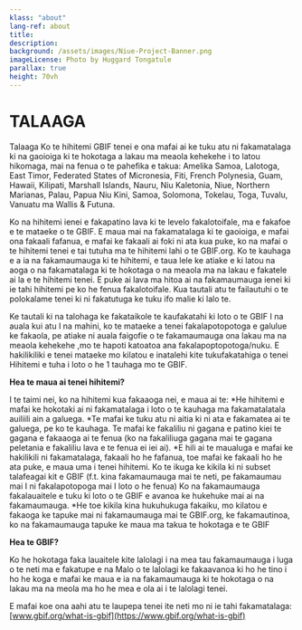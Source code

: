 ```yaml
---
klass: "about"
lang-ref: about
title:
description: 
background: /assets/images/Niue-Project-Banner.png
imageLicense: Photo by Huggard Tongatule
parallax: true
height: 70vh
---
```

# TALAAGA 

Talaaga
Ko te hihitemi GBIF tenei e ona mafai ai ke tuku atu ni fakamatalaga ki na gaoioiga ki te hokotaga a lakau ma meaola kehekehe i to latou hikomaga, mai na fenua o te pahefika e takua: Amelika Samoa, Lalotoga, East Timor, Federated States of Micronesia, Fiti, French Polynesia, Guam, Hawaii, Kilipati, Marshall Islands, Nauru, Niu Kaletonia, Niue, Northern Marianas, Palau, Papua Niu Kini, Samoa, Solomona, Tokelau, Toga, Tuvalu, Vanuatu ma Wallis & Futuna.

Ko na hihitemi ienei e fakapatino lava ki te levelo fakalotoifale, ma e fakafoe e te mataeke o te GBIF. E maua mai na fakamatalaga ki te gaoioiga, e mafai ona fakaali fafanua, e mafai ke fakaali ai foki ni ata kua puke, ko na mafai o te hihitemi tenei e tai tutuha ma te hihitemi lahi o te GBIF.org. Ko te kauhaga e a ia na fakamaumauga ki te hihitemi, e taua lele ke atiake e ki latou na aoga o na fakamatalaga ki te hokotaga o na meaola ma na lakau e fakatele ai la e te hihitemi tenei. E puke ai lava ma hitoa ai na fakamaumauga ienei ki ie tahi hihitemi pe ko he fenua fakalotoifale. Kua tautali atu te failautuhi o te polokalame tenei ki ni fakatutuga ke tuku ifo malie ki lalo te.
 
Ke tautali ki na talohaga ke fakataikole te kaufakatahi ki loto o te GBIF I na auala kui atu I na mahini, ko te mataeke a tenei fakalapotopotoga e galulue ke fakaola, pe atiake ni auala faigofie o te fakamaumauga ona lakau ma na meaola kehekehe ,mo te hapoti katoatoa ana fakalapoptopotoga/nuku. E hakilikiliki e tenei mataeke mo kilatou e inatalehi kite tukufakatahiga o tenei Hihitemi e tuha i loto o he 1 tauhaga mo te GBIF.

**Hea te maua ai tenei hihitemi?**

I te taimi nei, ko na hihitemi kua fakaaoga nei, e maua ai te:
*He hihitemi e mafai ke hokotaki ai ni fakamatalaga i loto o te kauhaga ma fakamatalatala auiliili ain a galuega.
*Te mafai ke tuku atu ni aitia ki ni ata e fakamatea ai te galuega, pe ko te kauhaga. Te mafai ke fakaliliu ni gagana e patino kiei te gagana e fakaaoga ai te fenua (ko na fakaliliuga gagana mai te gagana peletania e fakaliliu lava e te fenua ei iei ai).
*E hili ai te maualuga e mafai ke hakilikili ni fakamatalaga, fakaali ho he fafanua, toe mafai ke fakaali ho he ata puke, e maua uma i tenei hihitemi. Ko te ikuga ke  kikila ki ni subset talafeagai kit e GBIF (f.t. kina fakamaumauga mai te neti, pe fakamaumau mai I ni fakalapotopoga mai I loto o he fenua) Ko na fakamaumauga fakalauaitele e tuku ki loto o te GBIF e avanoa ke hukehuke mai ai na fakamaumauga.
*He toe kikila kina hukuhukuga fakaiku, mo kilatou e fakaoga ke tapuke mai ni fakamaumauga mai te GBIF.org, ke fakamautinoa, ko na fakamaumauga tapuke ke maua ma takua te hokotaga e te GBIF

**Hea te GBIF?**

Ko he hokotaga faka lauaitele kite lalolagi i na mea tau fakamaumauga i luga o te neti ma e fakatupe e na Malo o te lalolagi ke fakaavanoa ki ho he tino i ho he koga e mafai ke maua e ia na fakamaumauga ki te hokotaga o na lakau ma na meola ma ho he mea e ola ai i te lalolagi tenei.

E mafai koe ona aahi atu te laupepa tenei ite neti mo ni ie tahi fakamatalaga:[www.gbif.org/what-is-gbif](https://www.gbif.org/what-is-gbif)                                       



